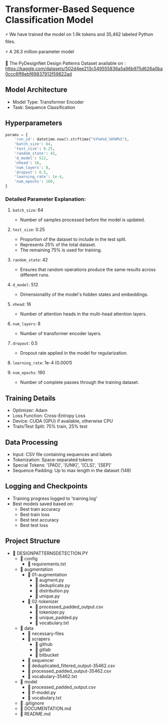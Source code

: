 # Transformer-Based Sequence Classification Model

⚡ We have trained the model on 1.9k tokens and 35,462 labeled Python files.

⚡ A 26.3 million parameter model

🎇 The PyDesignNet Design Patterns Dataset available on : https://kaggle.com/datasets/502d4ee213c549555836a5a96b975d626a0ba0ccc6ff8ebf69837912f59822ad

## Model Architecture
 - Model Type: Transformer Encoder
 - Task: Sequence Classification


## Hyperparameters
```python
params = {
    'run_id': datetime.now().strftime("%Y%m%d_%H%M%S"),
    'batch_size': 64,
    'test_size': 0.25,
    'random_state': 42,
    'd_model': 512,
    'nhead': 16,
    'num_layers': 8,
    'dropout': 0.5,
    'learning_rate': 1e-4,
    'num_epochs': 160,
}

```

### Detailed Parameter Explanation:

1. `batch_size`: 64
   - Number of samples processed before the model is updated.

2. `test_size`: 0.25
   - Proportion of the dataset to include in the test split.
   - Represents 25% of the total dataset.
   - The remaining 75% is used for training.

3. `random_state`: 42
   - Ensures that random operations produce the same results across different runs.

4. `d_model`: 512
   - Dimensionality of the model's hidden states and embeddings.

5. `nhead`: 16
   - Number of attention heads in the multi-head attention layers.

6. `num_layers`: 8
   - Number of transformer encoder layers.

7. `dropout`: 0.5
   - Dropout rate applied in the model for regularization.

8. `learning_rate`: 1e-4 (0.0001)

9. `num_epochs`: 160
   - Number of complete passes through the training dataset.
  

## Training Details
- Optimizer: Adam
- Loss Function: Cross-Entropy Loss
- Device: CUDA (GPU) if available, otherwise CPU 
- Train/Test Split: 75% train, 25% test

## Data Processing
- Input: CSV file containing sequences and labels
- Tokenization: Space-separated tokens
- Special Tokens: '[PAD]', '[UNK]', '[CLS]', '[SEP]'
- Sequence Padding: Up to max length in the dataset (148)


## Logging and Checkpoints
- Training progress logged to 'training.log'
- Best models saved based on:
  - Best train accuracy
  - Best train loss
  - Best test accuracy
  - Best test loss


## Project Structure

- 📁 DESIGNPATTERNSDETECTION.PY
  - 📁 config
    - 📄 requirements.txt
  - 📁 augmentation
    - 📁 01-augmentation
      - 📄 augment.py
      - 📄 deduplicate.py
      - 📄 distribution.py
      - 📄 unique.py
    - 📁 02-tokenizer
      - 📄 processed_padded_output.csv
      - 📄 tokenizer.py
      - 📄 unique_padded.py
      - 📄 vocabulary.txt
  - 📁 data
    - 📁 necessary-files
    - 📁 scrapers
      - 📁 github
      - 📁 gitlab
      - 📁 bitbucket
    - 📁 sequencer
    - 📄 deduplicated_filtered_output-35462.csv
    - 📄 processed_padded_output-35462.csv
    - 📄 vocabulary-35462.txt
  - 📁 model
    - 📄 processed_padded_output.csv
    - 📄 tf-model.py
    - 📄 vocabulary.txt
  - 📄 .gitignore
  - 📄 DOCUMENTATION.md
  - 📄 README.md
